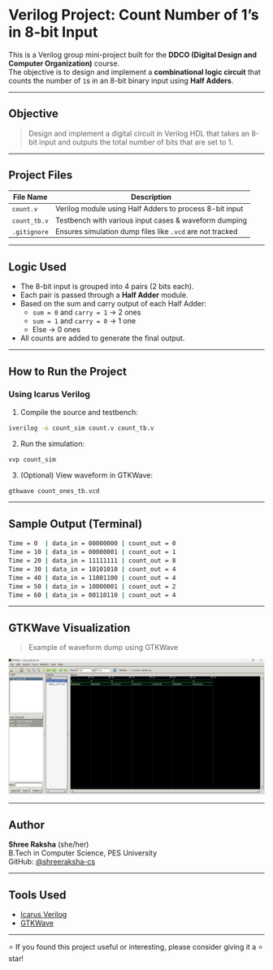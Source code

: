 # Verilog Project: Count Number of 1’s in 8-bit Input

This is a Verilog group mini-project built for the **DDCO (Digital Design and Computer Organization)** course.  
The objective is to design and implement a **combinational logic circuit** that counts the number of `1`s in an 8-bit binary input using **Half Adders**.

---

## Objective

> Design and implement a digital circuit in Verilog HDL that takes an 8-bit input and outputs the total number of bits that are set to 1.

---

## Project Files

| File Name     | Description                                 |
|---------------|---------------------------------------------|
| `count.v`     | Verilog module using Half Adders to process 8-bit input |
| `count_tb.v`  | Testbench with various input cases & waveform dumping |
| `.gitignore`  | Ensures simulation dump files like `.vcd` are not tracked |

---

## Logic Used

- The 8-bit input is grouped into 4 pairs (2 bits each).
- Each pair is passed through a **Half Adder** module.
- Based on the sum and carry output of each Half Adder:
  - `sum = 0` and `carry = 1` → 2 ones
  - `sum = 1` and `carry = 0` → 1 one
  - Else → 0 ones
- All counts are added to generate the final output.

---

## How to Run the Project

### Using Icarus Verilog

1. Compile the source and testbench:

```bash
iverilog -o count_sim count.v count_tb.v
```

2. Run the simulation:

```bash
vvp count_sim
```

3. (Optional) View waveform in GTKWave:

```bash
gtkwave count_ones_tb.vcd
```

---

## Sample Output (Terminal)

```bash
Time = 0  | data_in = 00000000 | count_out = 0
Time = 10 | data_in = 00000001 | count_out = 1
Time = 20 | data_in = 11111111 | count_out = 8
Time = 30 | data_in = 10101010 | count_out = 4
Time = 40 | data_in = 11001100 | count_out = 4
Time = 50 | data_in = 10000001 | count_out = 2
Time = 60 | data_in = 00110110 | count_out = 4
```

---

## GTKWave Visualization

> Example of waveform dump using GTKWave

![GTKWave Screenshot](images/gtkwave_output.png)

---

## Author

**Shree Raksha** (she/her)  
B.Tech in Computer Science, PES University  
GitHub: [@shreeraksha-cs](https://github.com/shreeraksha-cs)

---

## Tools Used

- [Icarus Verilog](https://bleyer.org/icarus/)
- [GTKWave](https://gtkwave.sourceforge.net/)

---

⭐ If you found this project useful or interesting, please consider giving it a ⭐ star!


